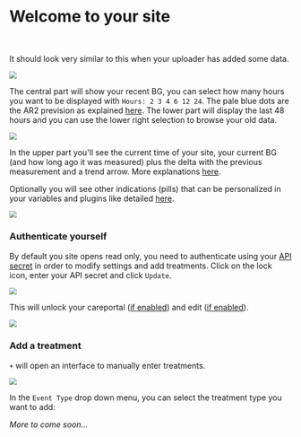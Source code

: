 # Welcome to your site

</br>

It should look very similar to this when your uploader has added some data.

<img src="..\img\UseNS00.png" style="zoom:80%;" />

</br>

The central part will show your recent BG, you can select how many hours you want to be displayed with `Hours: 2 3 4 6 12 24`.  The pale blue dots are the AR2 prevision as explained [here](../setup_variables/#ar2-ar2-forecasting). The lower part will display the last 48 hours and you can use the lower right selection to browse your old data.

<img src="..\img\UseNS01.png" style="zoom:80%;" />

</br>

In the upper part you'll see the current time of your site, your current BG (and how long ago it was measured) plus the delta with the previous measurement and a trend arrow. More explanations [here](../setup_variables/#default-plugins).

Optionally you will see other indications (pills) that can be personalized in your variables and plugins like detailed [here](../setup_variables/#plugins). 

<img src="..\img\UseNS03.png" style="zoom:80%;" />

</br>

### Authenticate yourself

By default you site opens read only, you need to authenticate using your [API secret](../../nightscout/setup_variables/#api_secret) in order to modify settings and add treatments. Click on the lock icon, enter your API secret and click `Update`.

<img src="..\img\UseNS04.png" style="zoom:80%;" />

This will unlock your careportal ([if enabled](../../nightscout/setup_variables/#careportal-careportal)) and edit ([if enabled](../../nightscout/setup_variables/#edit_mode-on)).

<img src="..\img\UseNS05.png" style="zoom:80%;" />

</br>

### Add a treatment

`+` will open an interface to manually enter treatments.

<img src="..\img\UseNS06.png" style="zoom:80%;" />

</br>

In the `Event Type` drop down menu, you can select the treatment type you want to add:



*More to come soon...*

